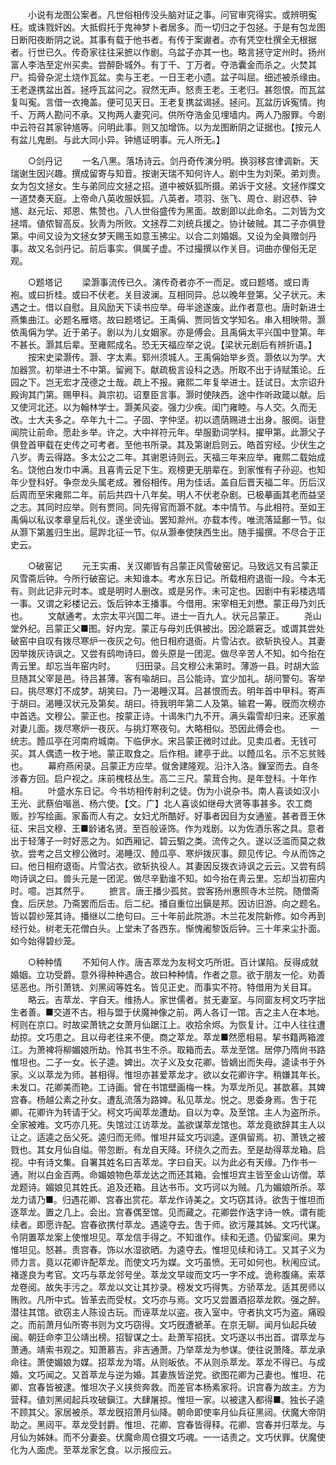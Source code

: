 <!-- { "loadSidebar": true } -->
　　小说有龙图公案者。凡世俗相传没头脑对证之事。问官审究得实。或辨明寃枉。或诛戮奸凶。大抵假托于鬼神梦卜者居多。而一切归之于包拯。于是有包龙图日断阳夜断阴之说。其事有载于他书者。有传于案谳者。亦有凭空杜撰全无根据者。行世已久。传奇家往往采摭以作剧。乌盆子亦其一也。略言拯守定州时。扬州富人李浩至定州买卖。尝醉卧城外。有丁千、丁万者。夺浩囊金而杀之。火焚其尸。捣骨杂泥土烧作瓦盆。卖与王老。一日王老小遗。盆子叫屈。细述被杀缘由。王老遂携盆出首。拯呼瓦盆问之。寂然无声。怒责王老。王老归。甚怨恨。而瓦盆复叫寃。言借一衣掩盖。便可见天日。王老复携盆谒拯。拯问。瓦盆历诉寃情。拘千、万两人勘问不承。又拘两人妻究问。供所夺浩金见埋墙内。两人乃服罪。今剧中云符召其家钟馗等。问明此事。则又加增饰。以为龙图断阴之证据也。【按元人有盆儿鬼剧。与此大同小异。钟馗证明事。元人所无。】 

　　○剑丹记 
　　一名八黑。落场诗云。剑丹奇传演分明。换羽移宫律调新。天瑞谢生因兴趣。撰成留寄与知音。按谢天瑞不知何许人。剧中生为刘荣。弟刘贵。女为包文拯女。生与弟同应文拯之招。道中被妖狐所摄。弟诉于文拯。文拯作牒文一道焚奏天庭。上帝命八英收服妖狐。八英者。项羽、张飞、周仓、尉迟恭、钟馗、赵元坛、郑恩、焦赞也。八人世俗盛传为黑面。故剧即以此命名。二刘皆为文拯壻。値侬智高反。狄靑为所败。文拯荐二刘统兵援之。协计破贼。其二子亦俱登第。中间又设为文拯女梦天赐玉如意玉拂尘。以合二刘婚姻。又设为全眞赠剑丹事。故又名剑丹记。前后事实。俱属子虚。不过撮撰以作关目。词曲亦俚俗无足观。 

　　○题塔记 
　　梁灏事流传已久。演传奇者亦不一而足。或曰题塔。或曰靑袍。或曰折桂。或曰不伏老。关目波澜。互相同异。总以晚年登第。父子状元。未遇之士。借以自慰。且风励天下读书应举。毋半途遂废。此作者意也。唐时新进士燕集曲江。必题名雁塔。故曰题塔记。王禹偁、贾同皆文学知名。串入相映带。灏依禹偁为学。近于弟子。剧以为儿女姻家。亦是傅会。且禹偁太平兴国中登第。年不甚长。灏其后辈。至雍熙成名。恐无天福应举之说。【梁状元剧后有辨折语。】 
　　按宋史梁灏传。灏、字太素。郓州须城人。王禹偁始举乡贡。灏依以为学。大加器赏。初举进士不中第。留阙下。献疏极言设科之选。所取不出于诗赋策论。丘园之下。岂无宏才茂德之士哉。疏上不报。雍熙二年复举进士。廷试日。太宗诏升殿询其门第。赐甲科。眞宗初。诏羣臣言事。灏时使陕西。途中作听政箴以献。后又使河北还。以为翰林学士。灏美风姿。强力少疾。闺门雍睦。与人交。久而无改。士大夫多之。卒年九十二。子固、字仲坚。初以遗荫赐进士出身。服阕。诣登闻院让前命。愿赴乡举。许之。大中祥符元年。举服勤词学科。擢甲第。此灏父子俱登首甲载在史传之可考者。至他书所录。其及第谢启则云。皓首穷经。少伏生之八岁。靑云得路。多太公之二年。其谢恩诗则云。天福三年来应举。雍熙二载始成名。饶他白发巾中满。且喜靑云足下生。观榜更无朋辈在。到家惟有子孙迎。也知年少登科好。争奈龙头属老成。雅俗相传。用为佳话。盖自后晋天福二年。历后汉后周而至宋雍熙二年。前后共四十八年矣。明人不伏老杂剧。已极摹画其老而益坚之志。其同时应举。则有贾同。同先得官而灏不就。本中情节。与此相符。至如王禹偁以私议孝章皇后礼仪。遂坐谤讪。罢知滁州。亦载本传。唯流落延鄜一节。似从灏下第羞归生出。扈跸北征一节。似从灏奉使陕西生出。随手撮撰。不尽合于正史云。 

　　○破窑记 
　　元王实甫、关汉卿皆有吕蒙正风雪破窑记。马致远又有吕蒙正风雪斋后钟。今所行破窑记。未知谁本。考水东日记。所载相府退衙一段。今本无有。则此记非元时本。或是明时人删改。或是另作。未可定也。因剧中有彩楼选壻一事。又谓之彩楼记云。饭后钟本王播事。今借用。宋宰相无刘懋。蒙正母乃刘氏也。 
　　文献通考。太宗太平兴国二年。进士一百九人。状元吕蒙正。 
　　尧山堂外纪。吕蒙正父■图。好内宠。蒙正与母刘氏俱被出。因沦踬窘乏。或谓其尝处破窑中自叹有拨尽寒炉一夜灰之句。他日相府退衙。片雪沾衣。欲斩执役人。其妻因举拨灰诗讽之。又尝有鸱吻诗曰。兽头原是一团泥。做尽辛苦人不知。如今抬在靑云里。却忘当年窑内时。 
　　归田录。吕文穆公未第时。薄游一县。时胡大监旦随其父宰是邑。待吕甚薄。客有喩胡曰。吕公能诗。宜少加礼。胡问警句。客举曰。挑尽寒灯不成梦。胡笑曰。乃一渴睡汉耳。吕甚恨而去。明年首中甲科。寄声于胡曰。渴睡汉状元及第矣。胡曰。待我明年第二人及第。输君一筹。旣而次榜亦中首选。文穆公。蒙正也。按蒙正诗。十谒朱门九不开。满头霜雪却归来。还家羞对妻儿面。拨尽寒炉一夜灰。与挑灯寒夜句。大略相似。恐因此傅会也。 
　　一统志。饐瓜亭在河南府城南。下临伊水。宋吕蒙正微时过此。见卖瓜者。无钱可买。其人偶遗一枚于地。蒙正取食之。后作相。建亭于此。以饐瓜名。示不忘贫贱也。 
　　幕府燕闲录。吕蒙正方应举。僦舍建隆观。沿汴入洛。鏁室而去。自冬涉春方回。启户视之。床前槐枝丛生。高二三尺。蒙茸合拘。是年登科。十年作相。 
　　叶盛水东日记。今书坊相传射利之徒。伪为小说杂书。南人喜谈如汉小王光、武蔡伯喈邕、杨六使。【文。广】北人喜谈如继母大贤等事甚多。农工商贩。抄写绘画。家畜而人有之。女妇尤所酷好。好事者因目为女通鉴。甚者晋王休征、宋吕文穆、王■龄诸名贤。至百般诬饰。作为戏剧。以为佐酒乐客之具。意者出于轻薄子一时好恶之为。如西厢记、碧云騢之类。流传之久。遂以泛滥而莫之救欤。尝考之吕文穆公微时。渴睡汉、饐瓜亭、寒炉拨灰事。颇见传记。今从而饰之曰。他日相府退衙。片雪沾衣。欲斩执役人。其妻因反拨衣诗讽之云云。又尝有鸱吻诗讽之曰。兽头元是一团泥。做尽辛勤谁不知。如今抬在靑云里。忘却当初窑内时。噫。岂其然乎。 
　　摭言。唐王播少孤贫。尝客扬州惠照寺木兰院。随僧斋食。后厌怠。乃斋罢而后击。后二纪。播自重位出鎭是邦。因访旧游。向之题名。皆以碧纱笼其诗。播继以二绝句曰。三十年前此院游。木兰花发院新修。如今再到经行处。树老无花僧白头。上堂未了各西东。惭愧阇黎饭后钟。三十年来尘扑面。如今始得碧纱笼。 

　　○种种情 
　　不知何人作。唐吉萃龙为友柯文巧所诳。百计谋陷。反得成就婚姻。立功受爵。意外得种种遇合。故曰种种情。作者之意。欲于朋友一伦。劝善惩恶也。所引萧铣、刘黑闼等姓名。皆见正史。而事实不符。特借用为关目耳。 
　　略云。吉萃龙、字自天。维扬人。家世儒者。贫无妻室。与同窗友柯文巧字拙生者善。■交道不古。相与盟于伏魔神像之前。两人各订一馆。吉之主人在本地。柯则在京口。时故梁萧铣之女萧月仙踞江上。收拾余烬。为恢复计。江中人往往遭劫掠。文巧患之。且以母老往来不便。商之萃龙。萃龙■然愿相易。挈书籍两箱渡江。为萧裨将柳媚娘所劫。怜其书生不杀。取箱而去。萃龙至馆。居停乃隋尙书路惟坦也。二子一女。长子逵。婢出。次子义及女花卿。皆嫡出而失母。逵读书于外家。义以萃龙为师。甚相得。惟坦亦甚爱萃龙才。欲以女花卿许字。稍嫌其年长。未发口。花卿美而艳。工诗画。曾在书馆壁画梅一株。为萃龙所见。甚歆慕。其婢宫春。杨越公素之孙女。遭乱流落为路婢。私见萃龙。悦之。思委身焉。吿于花卿。花卿许为转请于父。柯文巧闻萃龙遭劫。自以为幸。及至馆。主人为盗所杀。全家被难。文巧亦几死。失馆过江访萃龙。盖欲谋萃龙馆也。萃龙竟欲辞其主人以让之。适逵之岳父死。逵归而无师。惟坦幷延文巧训逵。遂俱留焉。初、萧铣之被戮也。其女月仙自缢。带忽断。有龙自天降。环绕久之而去。至是劫得萃龙箱。启视。中有诗文集。自署其姓名曰吉萃龙。字曰自天。以为此必有天缘。乃作书一通。附以白金百两。命媚娘物色萃龙达之而还其箱。会惟坦宾主皆至金山访僧。萃龙题诗。媚娘见其姓氏。追及还箱。且达书币。文巧诃以为贼。几为媚娘所杀。萃龙力请乃■。归遇花卿、宫春出赏花。萃龙作诗美之。文巧窃其诗。欲吿于惟坦而逐萃龙。置之几上。会出。宫春偶至馆。见而藏之。花卿尝作迭字诗一帙。谓有能续者。即愿许配。宫春欲携付萃龙。遇逵夺去。吿于师。欲污蔑其姊。文巧代谋。令阴置萃龙案上使惟坦见。萃龙信手得之。不知谁作。续和无遗。仍留案间。果为惟坦见。怒甚。责宫春。饰以水湿欲晒。为逵夺去。惟坦见续和诗工。又其子义为师力言。竟以花卿许配萃龙。而使文巧为媒。文巧虽愤。无可如何也。秋闱应试。褚遂良为考官。文巧与萃龙邻号坐。萃龙文早竣而文巧一字不成。诡称腹痛。索萃龙卷阅。故失手污之。萃龙以文让其抄录。榜发文巧得隽。方骄萃龙。适其房师以贿败。凡所中式。皆革去而受杖。文巧亦与焉。文巧又尝置酒招萃龙飮。强之醉。潜往其馆。欲窃主人陈设古玩。而诬萃龙以盗。夜入室中。守者执文巧为盗。痛殴之。而前萧月仙所寄书则为文巧窃得。文巧旣遭褫革。在京无聊。闻月仙起兵破闽。朝廷命李卫公靖出榜。招智谋之士。赴萧军招抚。文巧遂以书出首。谓萃龙与萧通。靖索书观之。知萧慕吉。非吉通萧。乃举萃龙为参谋。使往说萧降。萃龙承命往。萧使媚娘为媒。招萃龙为壻。从则皈依。不从则杀萃龙。萃龙不得已。与成婚。文巧闻之。又首萃龙与逆为婚。其妻族皆逆党。欲图花卿为己妻也。惟坦、花卿、宫春皆被逮。惟坦次子义挟赀奔救。而差官本杨素家将。识宫春为故主。方为营释。値刘黑闼起兵攻破鎭江。大肆屠掠。惟坦一家。以被逮入都得■。独长子逵不顾其父。家居被杀。萃龙旣招萧月仙降。朝命即使率月仙兵征黑闼。伏魔大帝阴助之。黑闼平。萃龙受封爵。惟坦、花卿、宫春皆得释。花卿、宫春并归萃龙。与月仙为姊妹。而不分妻妾。伏魔命周仓摄文巧魂。一一诘责之。文巧伏罪。伏魔使化为人面虎。至萃龙家乞食。以示报应云。 

